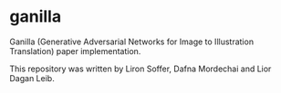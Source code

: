 # ganilla
Ganilla (Generative Adversarial Networks for Image to Illustration Translation) paper implementation.

This repository was written by Liron Soffer, Dafna Mordechai and Lior Dagan Leib. 

